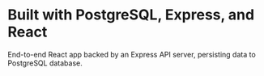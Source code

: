 # Built with PostgreSQL, Express, and React

End-to-end React app backed by an Express API server, persisting data to
PostgreSQL database.
